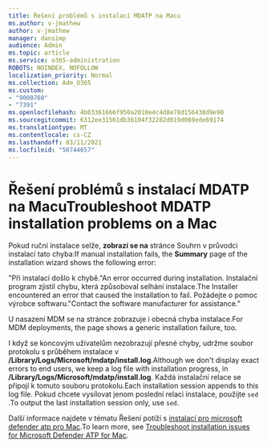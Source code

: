 ```yaml
---
title: Řešení problémů s instalací MDATP na Macu
ms.author: v-jmathew
author: v-jmathew
manager: dansimp
audience: Admin
ms.topic: article
ms.service: o365-administration
ROBOTS: NOINDEX, NOFOLLOW
localization_priority: Normal
ms.collection: Adm_O365
ms.custom:
- "9000760"
- "7391"
ms.openlocfilehash: 4b03361666f950a2010e4c4d8e78d156438d9e90
ms.sourcegitcommit: 6312ee31561db36104f32282d019d069ede69174
ms.translationtype: MT
ms.contentlocale: cs-CZ
ms.lasthandoff: 03/11/2021
ms.locfileid: "50744657"
---
```

# <a name="troubleshoot-mdatp-installation-problems-on-a-mac"></a><span data-ttu-id="25493-102">Řešení problémů s instalací MDATP na Macu</span><span class="sxs-lookup"><span data-stu-id="25493-102">Troubleshoot MDATP installation problems on a Mac</span></span>

<span data-ttu-id="25493-103">Pokud ruční instalace selže, **zobrazí se na** stránce Souhrn v průvodci instalací tato chyba:</span><span class="sxs-lookup"><span data-stu-id="25493-103">If manual installation fails, the **Summary** page of the installation wizard shows the following error:</span></span>

<span data-ttu-id="25493-104">"Při instalaci došlo k chybě.</span><span class="sxs-lookup"><span data-stu-id="25493-104">"An error occurred during installation.</span></span> <span data-ttu-id="25493-105">Instalační program zjistil chybu, která způsoboval selhání instalace.</span><span class="sxs-lookup"><span data-stu-id="25493-105">The Installer encountered an error that caused the installation to fail.</span></span> <span data-ttu-id="25493-106">Požádejte o pomoc výrobce softwaru."</span><span class="sxs-lookup"><span data-stu-id="25493-106">Contact the software manufacturer for assistance."</span></span>

<span data-ttu-id="25493-107">U nasazení MDM se na stránce zobrazuje i obecná chyba instalace.</span><span class="sxs-lookup"><span data-stu-id="25493-107">For MDM deployments, the page shows a generic installation failure, too.</span></span>

<span data-ttu-id="25493-108">I když se koncovým uživatelům nezobrazují přesné chyby, udržme soubor protokolu s průběhem instalace v **/Library/Logs/Microsoft/mdatp/install.log**.</span><span class="sxs-lookup"><span data-stu-id="25493-108">Although we don't display exact errors to end users, we keep a log file with installation progress, in **/Library/Logs/Microsoft/mdatp/install.log**.</span></span> <span data-ttu-id="25493-109">Každá instalační relace se připojí k tomuto souboru protokolu.</span><span class="sxs-lookup"><span data-stu-id="25493-109">Each installation session appends to this log file.</span></span> <span data-ttu-id="25493-110">Pokud chcete vysílovat jenom poslední relaci instalace, použijte `sed` .</span><span class="sxs-lookup"><span data-stu-id="25493-110">To output the last installation session only, use `sed`.</span></span>

<span data-ttu-id="25493-111">Další informace najdete v tématu Řešení potíží s [instalací pro microsoft defender atp pro Mac](https://go.microsoft.com/fwlink/?linkid=2144615).</span><span class="sxs-lookup"><span data-stu-id="25493-111">To learn more, see [Troubleshoot installation issues for Microsoft Defender ATP for Mac](https://go.microsoft.com/fwlink/?linkid=2144615).</span></span>
